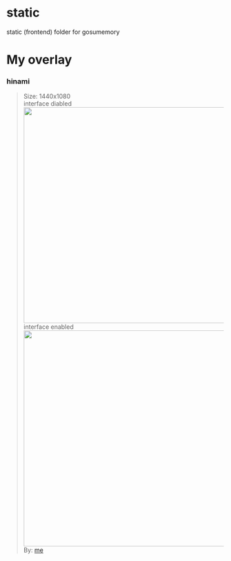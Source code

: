 # static
static (frontend) folder for gosumemory 

# My overlay

### hinami

> Size: 1440x1080\
> interface diabled\
<img src="https://cdn.discordapp.com/attachments/1104984300736217141/1117253535134912522/image.png" width="500">\
> interface enabled\
<img src=https://cdn.discordapp.com/attachments/1104984300736217141/1117253843869249536/image.png width="500">\
By: [me][1]<br>

[1]: https://github.com/hinami-chi
